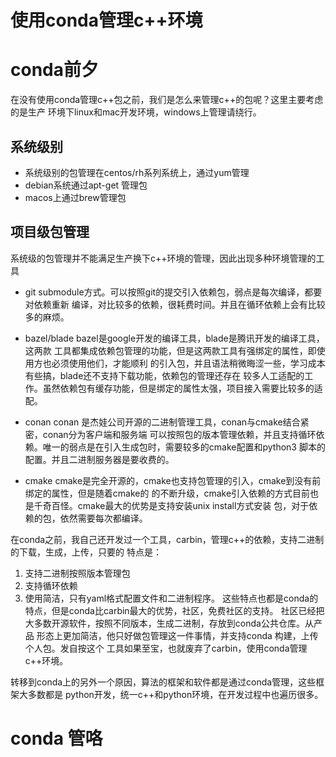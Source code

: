 使用conda管理c++环境
====

# conda前夕
在没有使用conda管理c++包之前，我们是怎么来管理c++的包呢？这里主要考虑的是生产
环境下linux和mac开发环境，windows上管理请绕行。

## 系统级别 

- 系统级别的包管理在centos/rh系列系统上，通过yum管理
- debian系统通过apt-get 管理包
- macos上通过brew管理包

## 项目级包管理

系统级的包管理并不能满足生产换下c++环境的管理，因此出现多种环境管理的工具

- git submodule方式。可以按照git的提交引入依赖包，弱点是每次编译，都要对依赖重新
编译，对比较多的依赖，很耗费时间。并且在循环依赖上会有比较多的麻烦。
  
- bazel/blade bazel是google开发的编译工具，blade是腾讯开发的编译工具，这两款
工具都集成依赖包管理的功能，但是这两款工具有强绑定的属性，即使用方也必须使用他们，才能顺利
  的引入包，并且语法稍微晦涩一些，学习成本有些搞，blade还不支持下载功能，依赖包的管理还存在
  较多人工适配的工作。虽然依赖包有缓存功能，但是绑定的属性太强，项目接入需要比较多的适配。
  
- conan conan 是杰娃公司开源的二进制管理工具，conan与cmake结合紧密，conan分为客户端和服务端
可以按照包的版本管理依赖，并且支持循环依赖。唯一的弱点是在引入生成包时，需要较多的cmake配置和python3
  脚本的配置。并且二进制服务器是要收费的。
  
- cmake cmake是完全开源的，cmake也支持包管理的引入，cmake到没有前绑定的属性，但是随着cmake的
的不断升级，cmake引入依赖的方式目前也是千奇百怪。cmake最大的优势是支持安装unix install方式安装
  包，对于依赖的包，依然需要每次都编译。
  
在conda之前，我自己还开发过一个工具，carbin，管理c++的依赖，支持二进制的下载，生成，上传，只要的
特点是：
1. 支持二进制按照版本管理包
2. 支持循环依赖
3. 使用简洁，只有yaml格式配置文件和二进制程序。
这些特点也都是conda的特点，但是conda比carbin最大的优势，社区，免费社区的支持。
   社区已经把大多数开源软件，按照不同版本，生成二进制，存放到conda公共仓库。从产品
   形态上更加简洁，他只好做包管理这一件事情，并支持conda 构建，上传个人包。发自按这个
   工具如果至宝，也就废弃了carbin，使用conda管理c++环境。
   
转移到conda上的另外一个原因，算法的框架和软件都是通过conda管理，这些框架大多数都是
python开发，统一c++和python环境，在开发过程中也遍历很多。
   
# conda  管咯
  